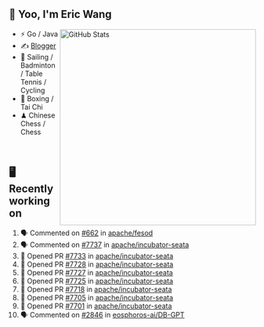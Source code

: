 ## 👋 Yoo, I'm Eric Wang

<img align="right" src="https://github-readme-stats.vercel.app/api?username=WangzJi&show_icons=true&theme=tokyonight&hide_border=true" alt="GitHub Stats" width="400" />


- ⚡ Go / Java
- ✍️ [Blogger](https://niceu.wang)
- 🏃 Sailing / Badminton / Table Tennis / Cycling
- 🥋 Boxing / Tai Chi
- ♟ Chinese Chess / Chess

<br/>

## 🖥️ Recently working on
<!--START_SECTION:activity-->
1. 🗣 Commented on [#662](https://github.com/apache/fesod/issues/662#issuecomment-3460120860) in [apache/fesod](https://github.com/apache/fesod)
2. 🗣 Commented on [#7737](https://github.com/apache/incubator-seata/pull/7737#issuecomment-3455117331) in [apache/incubator-seata](https://github.com/apache/incubator-seata)
3. 💪 Opened PR [#7733](undefined) in [apache/incubator-seata](https://github.com/apache/incubator-seata)
4. 💪 Opened PR [#7728](undefined) in [apache/incubator-seata](https://github.com/apache/incubator-seata)
5. 💪 Opened PR [#7727](undefined) in [apache/incubator-seata](https://github.com/apache/incubator-seata)
6. 💪 Opened PR [#7725](undefined) in [apache/incubator-seata](https://github.com/apache/incubator-seata)
7. 💪 Opened PR [#7718](undefined) in [apache/incubator-seata](https://github.com/apache/incubator-seata)
8. 💪 Opened PR [#7705](undefined) in [apache/incubator-seata](https://github.com/apache/incubator-seata)
9. 💪 Opened PR [#7701](undefined) in [apache/incubator-seata](https://github.com/apache/incubator-seata)
10. 🗣 Commented on [#2846](https://github.com/eosphoros-ai/DB-GPT/issues/2846#issuecomment-3069203371) in [eosphoros-ai/DB-GPT](https://github.com/eosphoros-ai/DB-GPT)
<!--END_SECTION:activity-->

